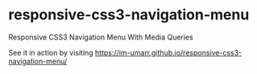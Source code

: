 # responsive-css3-navigation-menu
Responsive CSS3 Navigation Menu With Media Queries

See it in action by visiting https://im-umarr.github.io/responsive-css3-navigation-menu/
